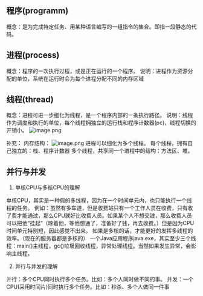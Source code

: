 ## 程序(programm)
概念：是为完成特定任务、用某种语言编写的一组指令的集合。即指一段静态的代码。
## 进程(process)
概念：程序的一次执行过程，或是正在运行的一个程序。
说明：进程作为资源分配的单位，系统在运行时会为每个进程分配不同的内存区域

## 线程(thread)
概念：进程可进一步细化为线程，是一个程序内部的一条执行路径。
说明：线程作为调度和执行的单位，每个线程拥独立的运行栈和程序计数器(pc)，线程切换的开销小。
![image.png](https://cdn.nlark.com/yuque/0/2022/png/28932072/1655989679702-d96a3a13-1370-48c1-830c-fc3eab08ede1.png#averageHue=%23f7f7f7&clientId=u8e861f86-0ea6-4&from=paste&height=320&id=u5a03276a&originHeight=320&originWidth=555&originalType=binary&ratio=1&rotation=0&showTitle=false&size=23159&status=done&style=none&taskId=u12a91e80-1259-4d1d-944a-c80f996cf9b&title=&width=555)

补充：
内存结构：
![image.png](https://cdn.nlark.com/yuque/0/2022/png/28932072/1655989686398-f8fa2d06-cb8a-48e2-b899-0f4c3fdcda0e.png#averageHue=%23bcc5a5&clientId=u8e861f86-0ea6-4&from=paste&height=351&id=ua448e25a&originHeight=351&originWidth=590&originalType=binary&ratio=1&rotation=0&showTitle=false&size=134250&status=done&style=none&taskId=u09531263-d09d-4fa2-bf72-28c1a9bb9a0&title=&width=590)
进程可以细化为多个线程。
每个线程，拥有自己独立的：栈、程序计数器
多个线程，共享同一个进程中的结构：方法区、堆。
## 并行与并发

1. 单核CPU与多核CPU的理解

单核CPU，其实是一种假的多线程，因为在一个时间单元内，也只能执行一个线程的任务。
例如：虽然有多车道，但是收费站只有一个工作人员在收费，只有收了费才能通过，那么CPU就好比收费人员。如果某个人不想交钱，那么收费人员可以把他“挂起”（晾着他，等他想通了，准备好了钱，再去收费。）但是因为CPU时间单元特别短，因此感觉不出来。
如果是多核的话，才能更好的发挥多线程的效率。（现在的服务器都是多核的）
一个Java应用程序java.exe，其实至少三个线程：main()主线程，gc()垃圾回收线程，异常处理线程。当然如果发生异常，会影响主线程。

2. 并行与并发的理解

并行：多个CPU同时执行多个任务。比如：多个人同时做不同的事。
并发：一个CPU(采用时间片)同时执行多个任务。比如：秒杀、多个人做同一件事










